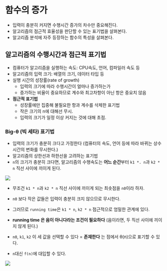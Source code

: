 # 함수의 증가
- 입력이 충분히 커지면 수행시간 증가의 차수만 중요해진다.
- 알고리즘의 점근적 효율성을 판단할 수 있는 표기법을 살펴본다.
- 알고리즘 분석에 자주 등장하는 함수의 특성을 살펴본다.

## 알고리즘의 수행시간과 점근적 표기법
- 컴퓨터가 알고리즘을 실행하는 속도: CPU속도, 언어, 컴파일러 속도 등
- 알고리즘의 입력 크기: 배열의 크기, 데이터 타입 등
- 실행 시간의 성장률(rate of growth)
	- 입력의 크기에 따라 수행시간이 얼마나 증가하는가
	- 증가하는 비율이 중요하므로 계수와 최고차항이 아닌 항은 중요치 않음
- **점근적 표기법**
	- 성장률에만 집중해 불필요한 항과 계수를 삭제한 표기법
	- 작은 크기의 n에 대해선 무시.
	- 입력의 크기가 일정 이상 커지는 것에 대해 초점.

### Big-θ (빅 세타) 표기법
- 입력의 크기가 충분히 크다고 가정한다 (컴퓨터의 속도, 언어 등에 따라 바뀌는 상수 시간의 변화를 무시한다.)
- 알고리즘의 상한선과 하한선을 고려하는 표기법
- `n`의 크기가 충분히 크다면, 알고리즘의 수행속도는 **어느 순간**부터 `k1 *. n`과 `k2 * n` 직선 사이에 끼이게 된다.

![](https://cdn.kastatic.org/ka-perseus-images/c14a48f24cae3fd563cb3627ee2a74f56c0bcef6.png)

- 무조건 `k1 * n`과 `k2 * n` 직선 사이에 끼이게 되는 최솟점을 `n0`이라 하자.
- `n0` 보다 작은 값들은 입력이 충분히 크지 않으므로 무시한다.
- 그러므로 `running time`은 `k1 * n`, `k2 * n` 점근적으로 엄밀한 관계에 있다.
- **running time 은 음이 아니다라는 조건이 필요하다** (음이라면, 두 직선 사이에 끼이지 않게 된다.)
- `n0`, `k1`, `k2` 이 세 값을 선택할 수 있다 = **존재한다** 는 점에서 θ(n)으로 표기할 수 있다.

- `n`대신 `f(n)`에 대입할 수 있다.

![](https://www.researchgate.net/publication/272666937/figure/fig1/AS:615090462146562@1523660402942/Pictorial-Representation-of-big-theta.png)